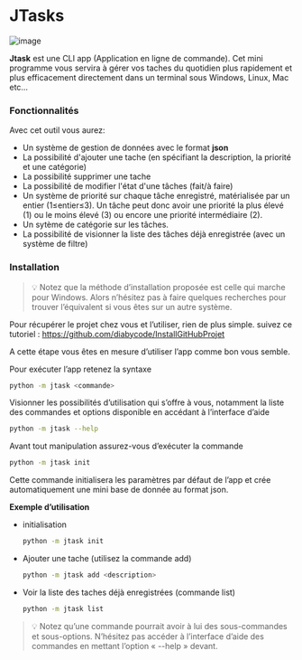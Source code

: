 # JTasks

![image](https://user-images.githubusercontent.com/97140632/221734612-8cbcc985-c33e-40bd-aedd-7d7cf4bc7540.png)


**Jtask** est une CLI app (Application en ligne de commande). 
Cet mini programme vous servira à gérer vos taches du quotidien plus rapidement et plus efficacement directement dans un terminal sous Windows, Linux, Mac etc…

### **Fonctionnalités** 
Avec cet outil vous aurez:

- Un système de gestion de données avec le format **json**
- La possibilité d'ajouter une tache (en spécifiant la description, la priorité et une catégorie)
- La possibilité supprimer une tache
- La possibilité de modifier l'état d'une tâches (fait/à faire)
- Un système de priorité sur chaque tâche enregistré, matérialisée par un entier (1≤entier≤3). Un tâche peut donc avoir une priorité la plus élevé (1) ou le moins élevé (3) ou encore une priorité intermédiaire (2).
- Un sytème de catégorie sur les tâches.
- La possibilité de visionner la liste des tâches déjà enregistrée (avec un système de filtre)

### **Installation** 
>💡 Notez que la méthode d’installation proposée est celle qui marche pour Windows. Alors n’hésitez pas à faire quelques recherches pour trouver l’équivalent si vous êtes sur un autre système.

Pour récupérer le projet chez vous et l’utiliser, rien de plus simple.
suivez ce tutoriel : https://github.com/diabycode/InstallGitHubProjet

A cette étape vous êtes en mesure d’utiliser l’app comme bon vous semble.

Pour exécuter l’app retenez la syntaxe 

```bash
python -m jtask <commande>
```

Visionner les possibilités d’utilisation qui s’offre à vous, notamment la liste des commandes et options disponible en accédant à l’interface d’aide 

```bash
python -m jtask --help
```

Avant tout manipulation assurez-vous d’exécuter la commande <init>

```bash
python -m jtask init 
```

Cette commande initialisera les paramètres par défaut de l’app et crée automatiquement  une mini base de donnée au format json.

**Exemple d’utilisation**

- initialisation
    
    ```bash
    python -m jtask init 
    ```
    
- Ajouter une tache (utilisez la commande add)
    
    ```bash
    python -m jtask add <description> 
    ```
    
- Voir la liste des taches déjà enregistrées (commande list)
    
    ```bash
    python -m jtask list
    ```
    

>💡 Notez qu’une commande pourrait avoir à lui des sous-commandes et sous-options. N’hésitez pas accéder à l’interface d’aide des commandes en mettant l’option « --help » devant.


